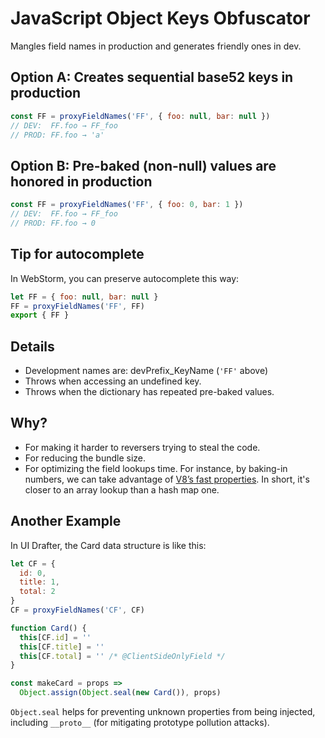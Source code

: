 # JavaScript Object Keys Obfuscator

Mangles field names in production and generates friendly ones in dev.

## Option A: Creates sequential base52 keys in production
```javascript
const FF = proxyFieldNames('FF', { foo: null, bar: null })
// DEV:  FF.foo → FF_foo
// PROD: FF.foo → 'a'
```

## Option B: Pre-baked (non-null) values are honored in production
```javascript
const FF = proxyFieldNames('FF', { foo: 0, bar: 1 })
// DEV:  FF.foo → FF_foo
// PROD: FF.foo → 0
```

## Tip for autocomplete
In WebStorm, you can preserve autocomplete this way:
```javascript
let FF = { foo: null, bar: null }
FF = proxyFieldNames('FF', FF)
export { FF }
```

## Details
- Development names are: devPrefix_KeyName (`'FF'` above)
- Throws when accessing an undefined key.
- Throws when the dictionary has repeated pre-baked values.


## Why?
- For making it harder to reversers trying to steal the code.
- For reducing the bundle size.
- For optimizing the field lookups time. For instance, by baking-in numbers, we can
  take advantage of [V8’s fast properties](https://v8.dev/blog/fast-properties).
  In short, it's closer to an array lookup than a hash map one.


## Another Example
In UI Drafter, the Card data structure is like this:
```js
let CF = { 
  id: 0, 
  title: 1, 
  total: 2 
}
CF = proxyFieldNames('CF', CF)

function Card() {
  this[CF.id] = ''
  this[CF.title] = ''
  this[CF.total] = '' /* @ClientSideOnlyField */
}

const makeCard = props => 
  Object.assign(Object.seal(new Card()), props)
```

`Object.seal` helps for preventing unknown properties from being injected,
including `__proto__` (for mitigating prototype pollution attacks).
